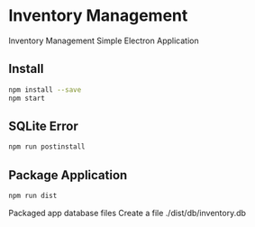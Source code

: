 # Inventory Management
Inventory Management Simple Electron Application

## Install

```sh
npm install --save
npm start 
```
## SQLite Error

```sh
npm run postinstall
```

## Package Application

```sh
npm run dist
```
Packaged app database files
Create a file ./dist/db/inventory.db

